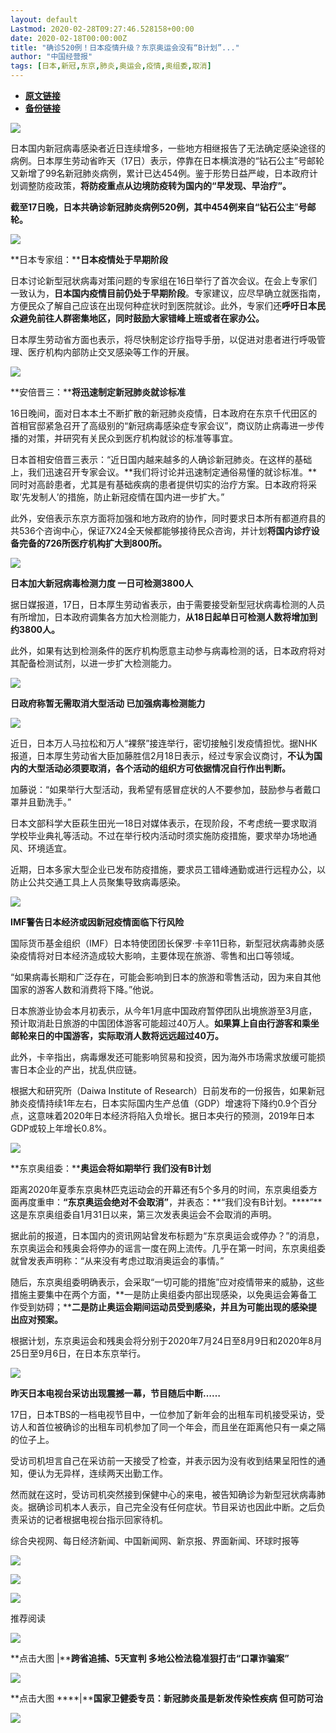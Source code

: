 ```yaml
---
layout: default
Lastmod: 2020-02-28T09:27:46.528158+00:00
date: 2020-02-18T00:00:00Z
title: "确诊520例！日本疫情升级？东京奥运会没有“B计划”..."
author: "中国经营报"
tags: [日本,新冠,东京,肺炎,奥运会,疫情,奥组委,取消]
---
```


* [**原文链接**](http://mp.weixin.qq.com/s?__biz=MjA5NTMyOTMwMQ==&mid=2651970783&idx=1&sn=b2caad6deaa00a1e9d308ae68a36a151&chksm=4f3ebba5784932b3b72ca98d9e6374e574b4cdf4cd0026077e9a601497fa16c17b0d91713d9f#rd)
* [**备份链接**](http://archive.is/q45f7)


  

![](/images/post/5fdb3f87f44cf8ae08d41ad1e0b84841.jpg)

日本国内新冠病毒感染者近日连续增多，一些地方相继报告了无法确定感染途径的病例。日本厚生劳动省昨天（17日）表示，停靠在日本横滨港的“钻石公主”号邮轮又新增了99名新冠肺炎病例，累计已达454例。鉴于形势日益严峻，日本政府计划调整防疫政策，**将防疫重点从边境防疫转为国内的“早发现、早治疗”。**

**截至17日晚，日本共确诊新冠肺炎病例520例，其中454例来自“钻石公主**”**号邮轮。**

![](/images/post/bc3576ff279d80264ac4f6d7a60432f9.jpg)

**日本专家组：****日本疫情处于早期阶段**

日本讨论新型冠状病毒对策问题的专家组在16日举行了首次会议。在会上专家们一致认为，**日本国内疫情目前仍处于早期阶段**。专家建议，应尽早确立就医指南，方便民众了解自己应该在出现何种症状时到医院就诊。此外，专家们还**呼吁日本民众避免前往人群密集地区，同时鼓励大家错峰上班或者在家办公。**

日本厚生劳动省方面也表示，将尽快制定诊疗指导手册，以促进对患者进行呼吸管理、医疗机构内部防止交叉感染等工作的开展。

![](/images/post/bc3576ff279d80264ac4f6d7a60432f9.jpg)

**安倍晋三：****将迅速制定新冠肺炎就诊标准**

16日晚间，面对日本本土不断扩散的新冠肺炎疫情，日本政府在东京千代田区的首相官邸紧急召开了高级别的“新冠病毒感染症专家会议”，商议防止病毒进一步传播的对策，并研究有关民众到医疗机构就诊的标准等事宜。

日本首相安倍晋三表示：“近日国内越来越多的人确诊新冠肺炎。在这样的基础上，我们迅速召开专家会议。**我们将讨论并迅速制定通俗易懂的就诊标准。**同时对高龄患者，尤其是有基础疾病的患者提供切实的治疗方案。日本政府将采取’先发制人’的措施，防止新冠疫情在国内进一步扩大。”

此外，安倍表示东京方面将加强和地方政府的协作，同时要求日本所有都道府县的共536个咨询中心，保证7X24全天候都能够接待民众咨询，并计划**将国内诊疗设备完备的726所医疗机构扩大到800所。**

![](/images/post/bc3576ff279d80264ac4f6d7a60432f9.jpg)

**日本加大新冠病毒检测力度 一日可检测3800人**

据日媒报道，17日，日本厚生劳动省表示，由于需要接受新型冠状病毒检测的人员有所增加，日本政府调集各方加大检测能力，**从18日起单日可检测人数将增加到约3800人。**

此外，如果有达到检测条件的医疗机构愿意主动参与病毒检测的话，日本政府将对其配备检测试剂，以进一步扩大检测能力。

![](/images/post/bc3576ff279d80264ac4f6d7a60432f9.jpg)

**日政府称暂无需取消大型活动 已加强病毒检测能力**

![](/images/post/9e5fad89c77e2528724c8873b8631f09.jpg)

近日，日本万人马拉松和万人“裸祭”接连举行，密切接触引发疫情担忧。据NHK报道，日本厚生劳动省大臣加藤胜信2月18日表示，经过专家会议商讨，**不认为国内的大型活动必须要取消，各个活动的组织方可依据情况自行作出判断。**

加藤说：“如果举行大型活动，我希望有感冒症状的人不要参加，鼓励参与者戴口罩并且勤洗手。”

日本文部科学大臣萩生田光一18日对媒体表示，在现阶段，不考虑统一要求取消学校毕业典礼等活动。不过在举行校内活动时须实施防疫措施，要求举办场地通风、环境适宜。

近期，日本多家大型企业已发布防疫措施，要求员工错峰通勤或进行远程办公，以防止公共交通工具上人员聚集导致病毒感染。

![](/images/post/bc3576ff279d80264ac4f6d7a60432f9.jpg)

**IMF警告日本经济或因新冠疫情面临下行风险**

国际货币基金组织（IMF）日本特使团团长保罗·卡辛11日称，新型冠状病毒肺炎感染疫情将对日本经济造成较大影响，主要体现在旅游、零售和出口等领域。

“如果病毒长期和广泛存在，可能会影响到日本的旅游和零售活动，因为来自其他国家的游客人数和消费将下降。”他说。

日本旅游业协会本月初表示，从今年1月底中国政府暂停团队出境旅游至3月底，预计取消赴日旅游的中国团体游客可能超过40万人。**如果算上自由行游客和乘坐邮轮来日的中国游客，实际取消人数将远远超过40万。**

此外，卡辛指出，病毒爆发还可能影响贸易和投资，因为海外市场需求放缓可能损害日本企业的产出，扰乱供应链。

根据大和研究所（Daiwa Institute of Research）日前发布的一份报告，如果新冠肺炎疫情持续1年左右，日本实际国内生产总值（GDP）增速将下降约0.9个百分点，这意味着2020年日本经济将陷入负增长。据日本央行的预测，2019年日本GDP或较上年增长0.8%。

![](/images/post/bc3576ff279d80264ac4f6d7a60432f9.jpg)

**东京奥组委：****奥运会将如期举行 我们没有B计划**

距离2020年夏季东京奥林匹克运动会的开幕还有5个多月的时间，东京奥组委方面再度重申：**“东京奥运会绝对不会取消”**，并表态：**“我们没有B计划。****”**这是东京奥组委自1月31日以来，第三次发表奥运会不会取消的声明。

据此前的报道，日本国内的资讯网站曾发布标题为“东京奥运会或停办？”的消息，东京奥运会和残奥会将停办的谣言一度在网上流传。几乎在第一时间，东京奥组委就曾发表声明称：“从来没有考虑过取消奥运会的事情。”

随后，东京奥组委明确表示，会采取“一切可能的措施”应对疫情带来的威胁，这些措施主要集中在两个方面，**一是防止奥组委内部出现感染，以免奥运会筹备工作受到妨碍；****二是防止奥运会期间运动员受到感染，并且为可能出现的感染提出应对预案。**

根据计划，东京奥运会和残奥会将分别于2020年7月24日至8月9日和2020年8月25日至9月6日，在日本东京举行。

![](/images/post/bc3576ff279d80264ac4f6d7a60432f9.jpg)

**昨天日本电视台采访出现震撼一幕，节目随后中断……**

17日，日本TBS的一档电视节目中，一位参加了新年会的出租车司机接受采访，受访人和首位被确诊的出租车司机参加了同一个年会，而且坐在距离他只有一桌之隔的位子上。

受访司机坦言自己在采访前一天接受了检查，并表示因为没有收到结果呈阳性的通知，便认为无异样，连续两天出勤工作。

然而就在这时，受访司机突然接到保健中心的来电，被告知确诊为新型冠状病毒肺炎。据确诊司机本人表示，自己完全没有任何症状。节目采访也因此中断。之后负责采访的记者根据电视台指示回家待机。

综合央视网、每日经济新闻、中国新闻网、新京报、界面新闻、环球时报等

[![](/images/post/04d10f2529989ab71c17bfee28bdc63b.jpg)](https://appd.evergrande.com/makePost_pro/index.html#/page?jsUrl=hftzq0213&channel=911)

![](/images/post/47c0e574ea27ef847e2a66a4f04d1784.jpg)

  

![](/images/post/43b7a57fd045be64890b8526d60a1277.jpg)

推荐阅读

[![](/images/post/d646f8b4b299ded247227fc9a8ebb5c5.jpg)](http://mp.weixin.qq.com/s?__biz=MjA5NTMyOTMwMQ==&mid=2651970648&idx=1&sn=9d02cddb2554d2e0e09a53ba6f2a2e03&chksm=4f3ebb2278493234df10a6770791e1af45aa311ce2967f10c3161b3692fdb6f45a2543b2d92a&scene=21#wechat_redirect)

**点击大图 |****跨省追捕、5天宣判 多地公检法稳准狠打击“口罩诈骗案”**  

  

[![](/images/post/1fd5b9f5cb23c3a4f58186964b3fed3b.jpg)](http://mp.weixin.qq.com/s?__biz=MjA5NTMyOTMwMQ==&mid=2651970726&idx=1&sn=1836421a5203482488929ef06f99b150&chksm=4f3ebbdc784932cad5b5931d84ee04b778a712ea4fb329cc2787078fcb04fd5e062693b804c7&scene=21#wechat_redirect)

**点击大图 ****|****国家卫健委专员：新冠肺炎虽是新发传染性疾病 但可防可治**  

  

![](/images/post/f3501c0a0df0124df45b227b216c07a4.jpg)

